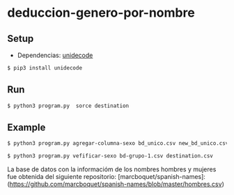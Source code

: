 # deduccion-genero-por-nombre

## Setup

- Dependencias:  [unidecode](https://pypi.org/project/Unidecode/)

```bash
$ pip3 install unidecode
```

## Run

```bash
$ python3 program.py  sorce destination
```

## Example

```bash
$ python3 program.py agregar-columna-sexo bd_unico.csv new_bd_unico.csv

$ python3 program.py vefificar-sexo bd-grupo-1.csv destination.csv
```

La base de datos con la informacióm de los nombres hombres y mujeres fue obtenida del siguiente repositorio:
[marcboquet/spanish-names]: (https://github.com/marcboquet/spanish-names/blob/master/hombres.csv)
